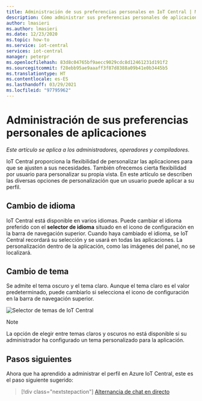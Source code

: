 ```yaml
---
title: Administración de sus preferencias personales en IoT Central | Microsoft Docs
description: Cómo administrar sus preferencias personales de aplicaciones, como cambiar el idioma y el tema en la aplicación de IoT Central.
author: lmasieri
ms.author: lmasieri
ms.date: 12/23/2020
ms.topic: how-to
ms.service: iot-central
services: iot-central
manager: peterpr
ms.openlocfilehash: 83d8c04765bf9aecc9029cdc8d12461231d191f2
ms.sourcegitcommit: f28ebb95ae9aaaff3f87d8388a09b41e0b3445b5
ms.translationtype: HT
ms.contentlocale: es-ES
ms.lasthandoff: 03/29/2021
ms.locfileid: "97795962"
---
```

# <a name="manage-your-personal-application-preferences"></a>Administración de sus preferencias personales de aplicaciones

*Este artículo se aplica a los administradores, operadores y compiladores.*

IoT Central proporciona la flexibilidad de personalizar las aplicaciones para que se ajusten a sus necesidades. También ofrecemos cierta flexibilidad por usuario para personalizar su propia vista. En este artículo se describen las diversas opciones de personalización que un usuario puede aplicar a su perfil.

## <a name="changing-language"></a>Cambio de idioma

IoT Central está disponible en varios idiomas. Puede cambiar el idioma preferido con el **selector de idioma** situado en el icono de configuración en la barra de navegación superior. Cuando haya cambiado el idioma, se IoT Central recordará su selección y se usará en todas las aplicaciones. La personalización dentro de la aplicación, como las imágenes del panel, no se localizará.

## <a name="changing-theme"></a>Cambio de tema

Se admite el tema oscuro y el tema claro. Aunque el tema claro es el valor predeterminado, puede cambiarlo si selecciona el icono de configuración en la barra de navegación superior.

![Selector de temas de IoT Central](media/howto-manage-preferences/settings.png)

> [!NOTE]
> La opción de elegir entre temas claros y oscuros no está disponible si su administrador ha configurado un tema personalizado para la aplicación.

## <a name="next-steps"></a>Pasos siguientes

Ahora que ha aprendido a administrar el perfil en Azure IoT Central, este es el paso siguiente sugerido:

> [!div class="nextstepaction"]
> [Alternancia de chat en directo](howto-show-hide-chat.md)
